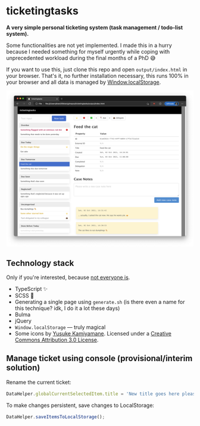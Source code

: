 # ticketingtasks

**A very simple personal ticketing system (task management / todo-list system).**

Some functionalities are not yet implemented. I made this in a hurry because I needed something for myself urgently while coping with unprecedented workload during the final months of a PhD 😅

If you want to use this, just clone this repo and open `output/index.html` in your browser. That's it, no further installation necessary, this runs 100% in your browser and all data is managed by [Window.localStorage](https://developer.mozilla.org/en-US/docs/Web/API/Window/localStorage).

![images/ticketingtasks.png](images/ticketingtasks.png)

## Technology stack

Only if you're interested, because [not everyone is](https://twitter.com/shituserstory/status/1438105256206999560).

- TypeScript ✨
- SCSS 🌈
- Generating a single page using `generate.sh` (is there even a name for this technique? idk, I do it a lot these days)
- Bulma
- jQuery
- `Window.localStorage` &mdash; truly magical
- Some icons by [Yusuke Kamiyamane](http://p.yusukekamiyamane.com/). Licensed under a [Creative Commons Attribution 3.0 License](https://creativecommons.org/licenses/by/3.0/).

## Manage ticket using console (provisional/interim solution)

Rename the current ticket:

```js
DataHelper.globalCurrentSelectedItem.title = 'New title goes here please';
```

To make changes persistent, save changes to LocalStorage:

```js
DataHelper.saveItemsToLocalStorage();
```
